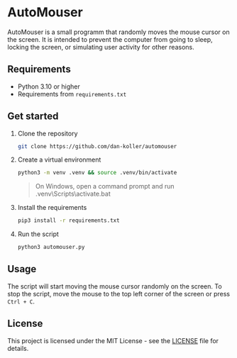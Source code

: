 # AutoMouser

AutoMouser is a small programm that randomly moves the mouse cursor on the screen. It is intended to prevent the computer from going to sleep, locking the screen, or simulating user activity for other reasons.

## Requirements

-   Python 3.10 or higher
-   Requirements from `requirements.txt`

## Get started

1. Clone the repository

    ```bash
    git clone https://github.com/dan-koller/automouser
    ```

2. Create a virtual environment

    ```bash
    python3 -m venv .venv && source .venv/bin/activate
    ```

    > On Windows, open a command prompt and run .venv\Scripts\activate.bat

3. Install the requirements

    ```bash
    pip3 install -r requirements.txt
    ```

4. Run the script

    ```bash
    python3 automouser.py
    ```

## Usage

The script will start moving the mouse cursor randomly on the screen. To stop the script, move the mouse to the top left corner of the screen or press `Ctrl + C`.

## License

This project is licensed under the MIT License - see the [LICENSE](LICENSE) file for details.
